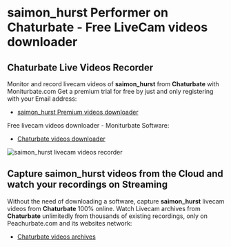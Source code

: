 # saimon_hurst Performer on Chaturbate - Free LiveCam videos downloader

## Chaturbate Live Videos Recorder

Monitor and record livecam videos of **saimon_hurst** from **Chaturbate** with Moniturbate.com
Get a premium trial for free by just and only registering with your Email address:
* [saimon_hurst Premium videos downloader](https://moniturbate.com/request-demo-licence-key.html)

Free livecam videos downloader - Moniturbate Software:
* [Chaturbate videos downloader](https://moniturbate.com/moniturbate-download-software.html)

![saimon_hurst livecam videos recorder](https://peachurnet.com/templates/moniturbate-software.png)


## Capture saimon_hurst videos from the Cloud and watch your recordings on Streaming

Without the need of downloading a software, capture **saimon_hurst** livecam videos from **Chaturbate** 100% online.
Watch Livecam archives from **Chaturbate** unlimitedly from thousands of existing recordings, only on Peachurbate.com and its websites network:
* [Chaturbate videos archives](https://peachurnet.com/)